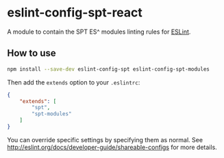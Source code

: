 # eslint-config-spt-react

A module to contain the SPT ES^ modules linting rules for [ESLint](http://eslint.org/).

## How to use

```bash
npm install --save-dev eslint-config-spt eslint-config-spt-modules
```

Then add the `extends` option to your `.eslintrc`:

```json
{
    "extends": [
        "spt",
        "spt-modules"
    ]
}
```

You can override specific settings by specifying them as normal. See <http://eslint.org/docs/developer-guide/shareable-configs> for more details.
